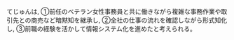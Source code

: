 てじゅんは, ①前任のベテラン女性事務員と共に働きながら複雑な事務作業や取引先との商売など暗黙知を継承し, ②全社の仕事の流れを確認しながら形式知化し, ③前職の経験を活かして情報システム化を進めたと考えられる。